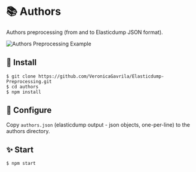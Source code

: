 # :books: Authors 
Authors preprocessing (from and to Elasticdump JSON format).

![Authors Preprocessing Example](https://i.imgur.com/RFbLMuI.png)

## :hammer: Install

    $ git clone https://github.com/VeronicaGavrila/Elasticdump-Preprocessing.git
    $ cd authors
    $ npm install

## :wrench: Configure

Copy `authors.json` (elasticdump output - json objects, one-per-line) to the authors directory.

## :sparkles: Start

    $ npm start